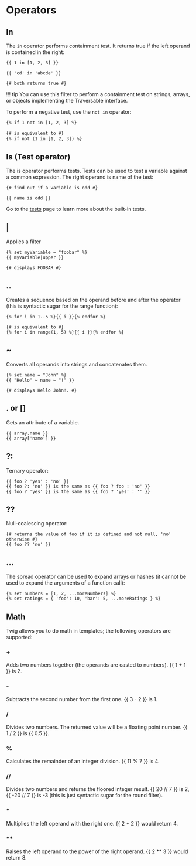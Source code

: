 # Operators

## In

The `in` operator performs containment test. It returns true if the left operand is contained in the right:

``` twig
{{ 1 in [1, 2, 3] }}

{{ 'cd' in 'abcde' }}

{# both returns true #}

```

!!! tip
    You can use this filter to perform a containment test on strings, arrays, or objects implementing the Traversable interface.

To perform a negative test, use the `not in` operator:
``` html
{% if 1 not in [1, 2, 3] %}

{# is equivalent to #}
{% if not (1 in [1, 2, 3]) %}
```

## Is (Test operator)

The is operator performs tests. Tests can be used to test a variable against a common expression. The right operand is name of the test:

```
{# find out if a variable is odd #}

{{ name is odd }}
```

Go to the [tests](https://twig.symfony.com/doc/3.x/tests/index.html) page to learn more about the built-in tests.

## |
Applies a filter
```
{% set myVariable = "foobar" %}
{{ myVariable|upper }}

{# displays FOOBAR #}
```
## ..
Creates a sequence based on the operand before and after the operator (this is syntactic sugar for the range function):
```
{% for i in 1..5 %}{{ i }}{% endfor %}

{# is equivalent to #}
{% for i in range(1, 5) %}{{ i }}{% endfor %}
```

## ~
Converts all operands into strings and concatenates them.
```
{% set name = "John" %}
{{ "Hello" ~ name ~ "!" }} 

{# displays Hello John!. #}
```

## . or []
Gets an attribute of a variable.
```
{{ array.name }} 
{{ array['name'] }} 
```

## ?:
Ternary operator:
```
{{ foo ? 'yes' : 'no' }}
{{ foo ?: 'no' }} is the same as {{ foo ? foo : 'no' }}
{{ foo ? 'yes' }} is the same as {{ foo ? 'yes' : '' }}
```

## ??
Null-coalescing operator:
```
{# returns the value of foo if it is defined and not null, 'no' otherwise #}
{{ foo ?? 'no' }}
```

## ...
The spread operator can be used to expand arrays or hashes (it cannot be used to expand the arguments of a function call):
```
{% set numbers = [1, 2, ...moreNumbers] %}
{% set ratings = { 'foo': 10, 'bar': 5, ...moreRatings } %}
```

## Math
Twig allows you to do math in templates; the following operators are supported:

### +
Adds two numbers together (the operands are casted to numbers). {{
1 + 1 }} is 2.

### -
Subtracts the second number from the first one. {{ 3 - 2 }} is 1.

### /
Divides two numbers. The returned value will be a floating point number. {{ 1 / 2 }} is {{ 0.5 }}.

### %
Calculates the remainder of an integer division. {{ 11 % 7 }} is 4.

### //
Divides two numbers and returns the floored integer result. {{ 20 // 7 }} is 2, {{ -20  // 7 }} is -3 (this is just syntactic sugar for the round filter).

### *
Multiplies the left operand with the right one. {{ 2 * 2 }} would return 4.

### **
Raises the left operand to the power of the right operand. {{ 2 ** 3 }} would return 8.
